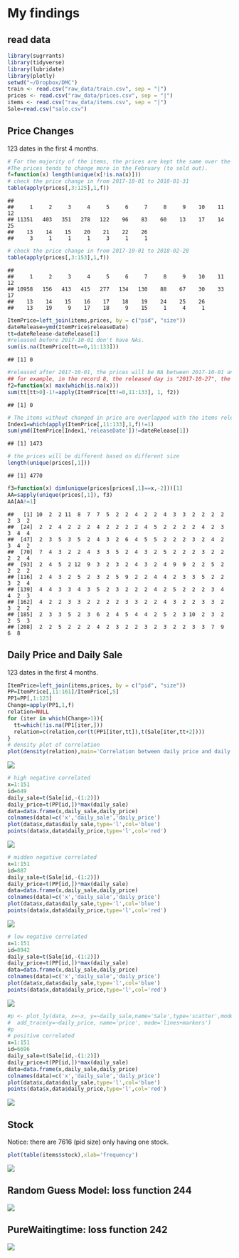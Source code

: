 My findings
===========

read data
---------

``` r
library(sugrrants)
library(tidyverse)
library(lubridate)
library(plotly)
setwd("~/Dropbox/DMC")
train <- read.csv("raw_data/train.csv", sep = "|")
prices <- read.csv("raw_data/prices.csv", sep = "|")
items <- read.csv("raw_data/items.csv", sep = "|")
Sale=read.csv("sale.csv")
```

Price Changes
-------------

123 dates in the first 4 months.

``` r
# For the majority of the items, the prices are kept the same over the time. 
#The prices tends to change more in the February (to sold out).
f=function(x) length(unique(x[!is.na(x)]))
# check the price change in from 2017-10-01 to 2018-01-31
table(apply(prices[,3:125],1,f))
```

    ## 
    ##     1     2     3     4     5     6     7     8     9    10    11    12 
    ## 11351   403   351   278   122    96    83    60    13    17    14    25 
    ##    13    14    15    20    21    22    26 
    ##     3     1     1     1     3     1     1

``` r
# check the price change in from 2017-10-01 to 2018-02-28
table(apply(prices[,3:153],1,f))
```

    ## 
    ##     1     2     3     4     5     6     7     8     9    10    11    12 
    ## 10958   156   413   415   277   134   130    88    67    30    33    17 
    ##    13    14    15    16    17    18    19    24    25    26 
    ##    13    19     9    17    18     9    15     1     4     1

``` r
ItemPrice=left_join(items,prices, by = c("pid", "size"))
dateRelease=ymd(ItemPrice$releaseDate)
tt=dateRelease-dateRelease[1]
#released before 2017-10-01 don't have NAs.
sum(is.na(ItemPrice[tt==0,11:133]))
```

    ## [1] 0

``` r
#released after 2017-10-01, the prices will be NA between 2017-10-01 and two days before released day.
## for example, in the record 8, the released day is "2017-10-27", the price between "2017-10-01" to "2017-10-25" will be NA. 
f2=function(x) max(which(is.na(x)))
sum(tt[tt>0]-1!=apply(ItemPrice[tt!=0,11:133], 1, f2))
```

    ## [1] 0

``` r
# The items without changed in price are overlapped with the items released before 2017-10-01.
Index1=which(apply(ItemPrice[,11:133],1,f)!=1)
sum(ymd(ItemPrice[Index1,'releaseDate'])!=dateRelease[1])
```

    ## [1] 1473

``` r
# the prices will be different based on different size
length(unique(prices[,1]))
```

    ## [1] 4770

``` r
f3=function(x) dim(unique(prices[prices[,1]==x,-2]))[1]
AA=sapply(unique(prices[,1]), f3)
AA[AA!=1]
```

    ##   [1] 10  2  2 11  8  7  7  5  2  2  4  2  2  4  3  3  2  2  2  2  2  3  2
    ##  [24]  2  2  4  2  2  2  4  2  2  2  2  4  5  2  2  2  2  4  2  3  3  4  4
    ##  [47]  2  3  5  3  5  2  4  3  2  6  4  5  5  2  2  2  3  2  4  2  3  4  2
    ##  [70]  7  4  3  2  2  4  3  3  5  2  4  3  2  5  2  2  2  3  2  2  2  2  4
    ##  [93]  2  4  5  2 12  9  3  2  3  2  4  3  2  4  9  9  2  2  5  2  2  2  2
    ## [116]  2  4  3  2  5  2  3  2  5  9  2  2  4  4  2  3  3  5  2  2  3  2  4
    ## [139]  4  4  3  3  4  3  5  2  3  2  2  2  4  2  5  2  2  2  3  4  4  2  3
    ## [162]  4  2  2  3  3  2  2  2  2  3  3  2  2  4  3  2  2  3  3  2  3  2  2
    ## [185]  2  3  3  5  2  3  6  2  4  5  4  4  2  5  2  3 10  2  3  2  2  5  3
    ## [208]  2  2  5  2  2  2  4  2  3  2  2  3  2  3  2  2  3  3  7  9  6  8

Daily Price and Daily Sale
--------------------------

123 dates in the first 4 months.

``` r
ItemPrice=left_join(items,prices, by = c("pid", "size"))
PP=ItemPrice[,11:161]/ItemPrice[,5]
PP1=PP[,1:123]
Change=apply(PP1,1,f)
relation=NULL
for (iter in which(Change>1)){
  tt=which(!is.na(PP1[iter,]))
  relation=c(relation,cor(t(PP1[iter,tt]),t(Sale[iter,tt+2])))
}
# density plot of correlation
plot(density(relation),main='Correlation between daily price and daily sale')
```

![](figures/correlation-1.png)

``` r
# high negative correlated
x=1:151
id=649
daily_sale=t(Sale[id,-(1:2)])
daily_price=t(PP[id,])*max(daily_sale)
data=data.frame(x,daily_sale,daily_price)
colnames(data)=c('x','daily_sale','daily_price')
plot(data$x,data$daily_sale,type='l',col='blue')
points(data$x,data$daily_price,type='l',col='red')
```

![](figures/correlation-2.png)

``` r
# midden negative correlated
x=1:151
id=887
daily_sale=t(Sale[id,-(1:2)])
daily_price=t(PP[id,])*max(daily_sale)
data=data.frame(x,daily_sale,daily_price)
colnames(data)=c('x','daily_sale','daily_price')
plot(data$x,data$daily_sale,type='l',col='blue')
points(data$x,data$daily_price,type='l',col='red')
```

![](figures/correlation-3.png)

``` r
# low negative correlated
x=1:151
id=8942
daily_sale=t(Sale[id,-(1:2)])
daily_price=t(PP[id,])*max(daily_sale)
data=data.frame(x,daily_sale,daily_price)
colnames(data)=c('x','daily_sale','daily_price')
plot(data$x,data$daily_sale,type='l',col='blue')
points(data$x,data$daily_price,type='l',col='red')
```

![](figures/correlation-4.png)

``` r
#p <- plot_ly(data, x=~x, y=~daily_sale,name='Sale',type='scatter',mode='lines+markers') %>%
#  add_trace(y=~daily_price, name='price', mode='lines+markers')
#p 
# positive correlated
x=1:151
id=6696
daily_sale=t(Sale[id,-(1:2)])
daily_price=t(PP[id,])*max(daily_sale)
data=data.frame(x,daily_sale,daily_price)
colnames(data)=c('x','daily_sale','daily_price')
plot(data$x,data$daily_sale,type='l',col='blue')
points(data$x,data$daily_price,type='l',col='red')
```

![](figures/correlation-5.png)

Stock
-----

Notice: there are 7616 (pid size) only having one stock.

``` r
plot(table(items$stock),xlab='frequency')
```

![](figures/stock_size-1.png)


Random Guess Model: loss function 244
-------------------------------------
![](figures/RandomGuess.png)

PureWaitingtime: loss function 242
----------------------------------
![](figures/pureWaitingTime.png)